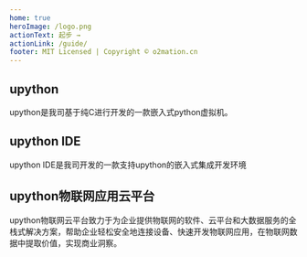 ```yaml
---
home: true
heroImage: /logo.png
actionText: 起步 →
actionLink: /guide/
footer: MIT Licensed | Copyright © o2mation.cn
---
```


<div style="text-align: center">
  <Bit/>
</div>

<div class="features">
  <div class="feature">
    <h2>upython</h2>
    <p>upython是我司基于纯C进行开发的一款嵌入式python虚拟机。</p>
  </div>
  <div class="feature">
    <h2>upython IDE</h2>
    <p>upython IDE是我司开发的一款支持upython的嵌入式集成开发环境</p>
  </div>
  <div class="feature">
    <h2>upython物联网应用云平台</h2>
    <p> upython物联网云平台致力于为企业提供物联网的软件、云平台和大数据服务的全栈式解决方案，帮助企业轻松安全地连接设备、快速开发物联网应用，在物联网数据中提取价值，实现商业洞察。
</p>
  </div>
  <!-- <div class="feature">
    <h2>upython企业解决方案</h2>
    <p>upython企业解决方案面向智能穿戴、智慧交通、智慧教育、智能家居、工业物联
等领域的客户提供专业全面的一站式解决方案，加速企业物联网应用的落地。</p>
  </div> -->
</div>

